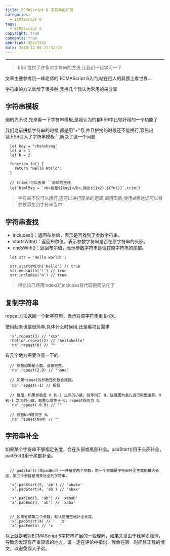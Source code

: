 ```yaml
---
title: ECMAScript 6 字符串的扩展
categories:
  - ECMAScript 6
tags:
  - ECMAScript 6
copyright: true
comments: true
abbrlink: 45cc7532
date: 2018-12-08 21:52:24
---
```


<hr style='filter:progid:DXImageTransform.Microsoft.Glow(color=#FF0000,strength=10)' color='#FF0000' size='1' />

> ES6 提供了许多对字符串的方法,让我们一起学习一下

<!--more-->

文章主要参考阮一峰老师的 ECMAScript 6入门,站在巨人的肩膀上看世界...

字符串的方法新增了很多种,我挑几个我认为常用的来分享

## 字符串模板

别的先不说,先来看一下字符串模板,是我认为的都ES6中比较好用的一个功能了

我们之前拼接字符串的时候 都是用"+"号,并且拼接的时候还不能换行,容易出错.ES6引入了字符串模板 ``,解决了这一个问题

```
  let key = 'chensheng'
  let a = 1
  let b = 2

  function fn() {
    return "Hello World";
  }

  // trim()可以去掉 ``前后的空格
  let htmlMsg = `<b>我是${key}</b>,输出${1+2},${fn()}`.trim()
```

> 字符串不仅可以换行,还可以进行简单的运算,调用函数,使用el表达式可以将参数添加到字符串当中


## 字符串查找

* includes()：返回布尔值，表示是否找到了参数字符串。
* startsWith()：返回布尔值，表示参数字符串是否在原字符串的头部。
* endsWith()：返回布尔值，表示参数字符串是否在原字符串的尾部。

```
  let str = 'Hello world!';

  str.startsWith('Hello') // true
  str.endsWith('!') // true
  str.includes('o') // true
```

> 相比较已经用indexOf,includes将代码更简洁化了

## 复制字符串

repeat方法返回一个新字符串，表示将原字符串重复n次。

使用起来也是很简单,具体什么时候用,还是看项目需求

```
  'x'.repeat(3) // "xxx"
  'hello'.repeat(2) // "hellohello"
  'na'.repeat(0) // ""
```

有几个地方需要注意一下的

```
  // 参数如果是小数，会被取整。
  'na'.repeat(2.9) // "nana"

  // 如果repeat的参数是负数会报错。
  'na'.repeat(-1) // 报错

  // 但是，如果参数是 0 到-1 之间的小数，则等同于 0，这是因为会先进行取整运算。0 到-1 之间的小数，取整以后等于-0，repeat视同为 0。
  'na'.repeat(-0.9) // ""

  // 参数NaN等同于 0。
  'na'.repeat(NaN) // ""
```

## 字符串补全

如果某个字符串不够指定长度，会在头部或尾部补全。padStart()用于头部补全，padEnd()用于尾部补全。

```

  // padStart()和padEnd()一共接受两个参数，第一个参数是字符串补全生效的最大长度，第二个参数是用来补全的字符串。

  'x'.padStart(5, 'ab') // 'ababx'
  'x'.padStart(4, 'ab') // 'abax'

  'x'.padEnd(5, 'ab') // 'xabab'
  'x'.padEnd(4, 'ab') // 'xaba'


  // 如果省略第二个参数，默认使用空格补全长度。
  'x'.padStart(4) // '   x'
  'x'.padEnd(4) // 'x   '
```




以上就是我对ECMAScript 6字符串扩展的一些理解，如果文章由于我学识浅薄，导致您发现有严重谬误的地方，请一定在评论中指出，我会在第一时间修正我的博文，以避免误人子弟。